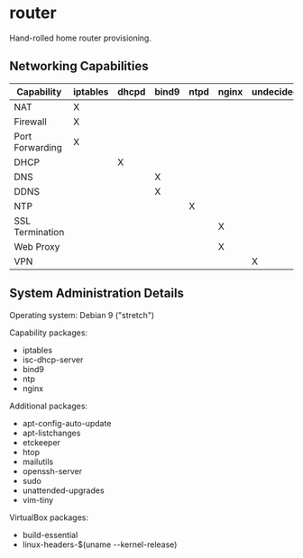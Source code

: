 # router

Hand-rolled home router provisioning.

## Networking Capabilities

| Capability      | iptables | dhcpd | bind9 | ntpd | nginx | undecided |
|-----------------|----------|-------|-------|------|-------|-----------|
| NAT             |    X     |       |       |      |       |           |
| Firewall        |    X     |       |       |      |       |           |
| Port Forwarding |    X     |       |       |      |       |           |
| DHCP            |          |   X   |       |      |       |           |
| DNS             |          |       |   X   |      |       |           |
| DDNS            |          |       |   X   |      |       |           |
| NTP             |          |       |       |  X   |       |           |
| SSL Termination |          |       |       |      |   X   |           |
| Web Proxy       |          |       |       |      |   X   |           |
| VPN             |          |       |       |      |       |     X     |

## System Administration Details

Operating system: Debian 9 ("stretch")

Capability packages:
* iptables
* isc-dhcp-server
* bind9
* ntp
* nginx

Additional packages:
* apt-config-auto-update
* apt-listchanges
* etckeeper
* htop
* mailutils
* openssh-server
* sudo
* unattended-upgrades
* vim-tiny

VirtualBox packages:
* build-essential
* linux-headers-$(uname --kernel-release)
